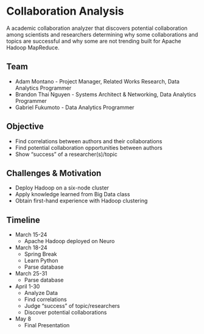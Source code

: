 # Collaboration Analysis
A academic collaboration analyzer that discovers potential collaboration among scientists and researchers determining why some collaborations and topics are successful and why some are not trending built for Apache Hadoop MapReduce.

## Team
* Adam Montano - Project Manager, Related Works Research, Data Analytics Programmer
* Brandon Thai Nguyen - Systems Architect & Networking, Data Analytics Programmer
* Gabriel Fukumoto - Data Analytics Programmer

## Objective
* Find correlations between authors and their collaborations
* Find potential collaboration opportunities between authors
* Show “success” of a researcher(s)/topic

## Challenges & Motivation
* Deploy Hadoop on a six-node cluster
* Apply knowledge learned from Big Data class
* Obtain first-hand experience with Hadoop clustering


## Timeline
* March 15-24
  * Apache Hadoop deployed on Neuro
* March 18-24
  * Spring Break
  * Learn Python
  * Parse database
* March 25-31
  * Parse database
* April 1-30
  * Analyze Data
  * Find correlations
  * Judge “success” of topic/researchers
  * Discover potential collaborations
* May 8
  * Final Presentation
